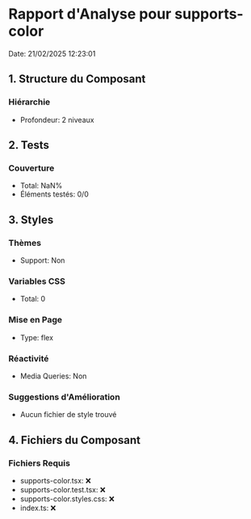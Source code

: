 # Rapport d'Analyse pour supports-color

Date: 21/02/2025 12:23:01

## 1. Structure du Composant

### Hiérarchie

- Profondeur: 2 niveaux

## 2. Tests

### Couverture

- Total: NaN%
- Éléments testés: 0/0

## 3. Styles

### Thèmes

- Support: Non

### Variables CSS

- Total: 0

### Mise en Page

- Type: flex

### Réactivité

- Media Queries: Non

### Suggestions d'Amélioration

- Aucun fichier de style trouvé

## 4. Fichiers du Composant

### Fichiers Requis

- supports-color.tsx: ❌
- supports-color.test.tsx: ❌
- supports-color.styles.css: ❌
- index.ts: ❌
